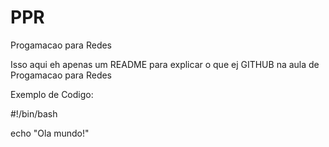 # PPR
Progamacao para Redes

Isso aqui eh apenas um README para explicar o que ej GITHUB na aula de Progamacao para Redes

Exemplo de Codigo:

#!/bin/bash

echo "Ola mundo!"

